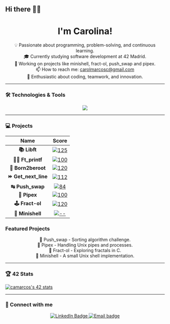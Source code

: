 ## Hi there 👋🏼

<div align="center">
  <h1 align="center">I'm Carolina! </h1>
</div>

<div align="center">

💡 Passionate about programming, problem-solving, and continuous learning.<br>
🎓 Currently studying software development at 42 Madrid.<br>
🚀 Working on projects like minishell, fract-ol, push_swap and pipex.<br>
📫 How to reach me: carolmarcosc@gmail.com<br>
💖 Enthusiastic about coding, teamwork, and innovation.<br>
</div>

---

### 🛠️ Technologies & Tools
<div align="center">
  <img src="https://skillicons.dev/icons?i=c,cpp,bash,github,vscode,linux" />
</div>

---

### 💻 Projects
<div align="center">

| Name             | Score |
|:---------------:|:------:|
| **📚 Libft**        | [![125](https://img.shields.io/badge/125-2ea44f)](https://github.com/camarcos/Libft) |
| **✍🏼 Ft_printf**    | [![100](https://img.shields.io/badge/100-2ea44f)](https://github.com/camarcos/Printf) |
| **🤖 Born2beroot**  | [![120](https://img.shields.io/badge/120-2ea44f)](https://github.com/camarcos/Born2beroot) |
| **⏩ Get_next_line** | [![112](https://img.shields.io/badge/112-2ea44f)](https://github.com/camarcos/GetNextLine) |
| **↹ Push_swap**     | [![84](https://img.shields.io/badge/84-2ea44f)](https://github.com/camarcos/Push_swap) |
| **🧬 Pipex**        | [![100](https://img.shields.io/badge/100-2ea44f)](https://github.com/camarcos/Pipex) |
| **🕹️ Fract-ol**     | [![120](https://img.shields.io/badge/120-2ea44f)](https://github.com/camarcos/Fract-ol) |
| **🐚 Minishell**    | [![--](https://img.shields.io/badge/---grey)](https://github.com/madel-04/MiniShell) |

</div>


### Featured Projects
<div align="center">
  🔢 Push_swap - Sorting algorithm challenge.<br>
  📜 Pipex - Handling Unix pipes and processes.<br>
  🎨 Fract-ol - Exploring fractals in C.<br>
  🚧 Minishell - A small Unix shell implementation.<br>
</div>

---

### 🏆 42 Stats
<a href="https://github.com/oakoudad/badge42"><img src="https://badge.mediaplus.ma/darkgray/camarcos?1337Badge=off&UM6P=off" alt="camarcos's 42 stats" /></a>
</div>

---

### 📌 Connect with me
<div align="center">
	<a href="https://www.linkedin.com/in/carolina-marcos-cárdaba/">
	<img src="https://img.shields.io/badge/LinkedIn-%230077B5.svg?&style=for-the-badge&logo=linkedin&logoColor=white" alt="LinkedIn Badge"/>
	</a>
	<a href="mailto:carolmarcosc@gmail.com">
	<img src="https://img.shields.io/badge/Gmail-D14836?style=for-the-badge&logo=gmail&logoColor=white" alt="Email badge"/>
	</a>
</div>

